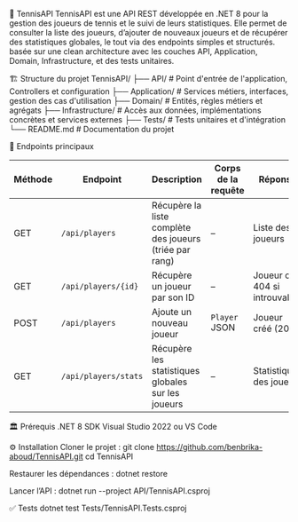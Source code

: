 🎾 TennisAPI
TennisAPI est une API REST développée en .NET 8 pour la gestion des joueurs de tennis et le suivi de leurs statistiques. 
Elle permet de consulter la liste des joueurs, d’ajouter de nouveaux joueurs et de récupérer des statistiques globales, le tout via des endpoints simples et structurés. 
basée sur une clean architecture avec les couches API, Application, Domain, Infrastructure, et des tests unitaires.

🏗️ Structure du projet
TennisAPI/
├── API/                # Point d'entrée de l'application, Controllers et configuration
├── Application/        # Services métiers, interfaces, gestion des cas d'utilisation
├── Domain/             # Entités, règles métiers et agrégats
├── Infrastructure/     # Accès aux données, implémentations concrètes et services externes
├── Tests/              # Tests unitaires et d'intégration
└── README.md           # Documentation du projet

🚀 Endpoints principaux

| Méthode | Endpoint             | Description                                             | Corps de la requête | Réponse                      |
| ------- | -------------------- | ------------------------------------------------------- | ------------------- | ---------------------------- |
| GET     | `/api/players`       | Récupère la liste complète des joueurs (triée par rang) | –                   | Liste des joueurs            |
| GET     | `/api/players/{id}`  | Récupère un joueur par son ID                           | –                   | Joueur ou 404 si introuvable |
| POST    | `/api/players`       | Ajoute un nouveau joueur                                | `Player` JSON       | Joueur créé (201)            |
| GET     | `/api/players/stats` | Récupère les statistiques globales sur les joueurs      | –                   | Statistiques des joueurs     |



🏛️ Prérequis
.NET 8 SDK
Visual Studio 2022 ou VS Code

⚙️ Installation
Cloner le projet :
git clone https://github.com/benbrika-aboud/TennisAPI.git
cd TennisAPI

Restaurer les dépendances :
dotnet restore

Lancer l’API :
dotnet run --project API/TennisAPI.csproj

✅ Tests
dotnet test Tests/TennisAPI.Tests.csproj

